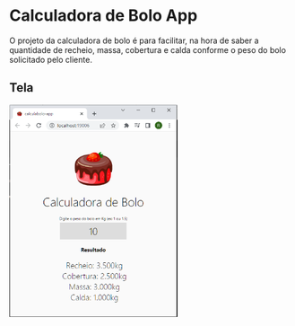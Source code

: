 # Calculadora de Bolo App

O projeto da calculadora de bolo é para facilitar, na hora de saber a quantidade de recheio, massa, cobertura e calda conforme o peso do bolo solicitado pelo cliente.

## Tela 

<p>
    <img width="300" src="https://github.com/Aeel1/calculadora-de-bolo/blob/main/Screenshot/tela1.PNG"/>
</p>